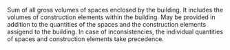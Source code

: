 Sum of all gross volumes of spaces enclosed by the building. It includes the volumes of construction elements within the building. May be provided in addition to the quantities of the spaces and the construction elements assigend to the building. In case of inconsistencies, the individual quantities of spaces and construction elements take precedence.
